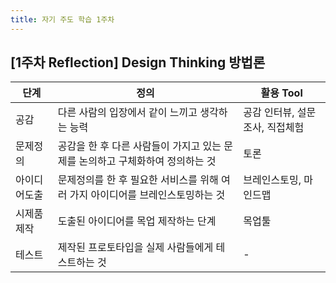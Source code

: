 ```yaml
---
title: 자기 주도 학습 1주차
---
```


## [1주차 Reflection] Design Thinking 방법론

| 단계         | 정의                                                         | 활용 Tool                       |
| ------------ | ------------------------------------------------------------ | ------------------------------- |
| 공감         | 다른 사람의 입장에서 같이 느끼고 생각하는 능력               | 공감 인터뷰, 설문조사, 직접체험 |
| 문제정의     | 공감을 한 후 다른 사람들이 가지고 있는 문제를 논의하고 구체화하여 정의하는 것 | 토론                            |
| 아이디어도출 | 문제정의를 한 후 필요한 서비스를 위해 여러 가지 아이디어를 브레인스토밍하는 것 | 브레인스토밍, 마인드맵          |
| 시제품 제작  | 도출된 아이디어를 목업 제작하는 단계                         | 목업툴                          |
| 테스트       | 제작된 프로토타입을 실제 사람들에게 테스트하는 것            | -                               |

